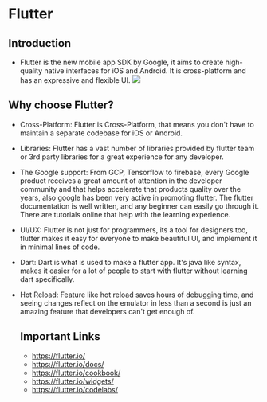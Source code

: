 # Flutter
## Introduction
- Flutter is the new mobile app SDK by Google, it aims to create high-quality native interfaces for iOS and Android.
  It is cross-platform and has an expressive and flexible UI.
![](https://flutter.io/images/intellij/hot-reload.gif)

## Why choose Flutter?
- Cross-Platform: Flutter is Cross-Platform, that means you don't have to maintain a separate codebase for iOS or Android.
- Libraries: Flutter has a vast number of libraries provided by flutter team or 3rd party libraries for a great experience
  for any developer.
- The Google support: From GCP, Tensorflow to firebase, every Google product receives a great amount of attention in the
  developer community and that helps accelerate that products quality over the years, also google has been very active in promoting flutter. The flutter documentation is well written, and any beginner can easily go through it. There are tutorials online that help with the learning experience.
- UI/UX: Flutter is not just for programmers, its a tool for designers too, flutter makes it easy for everyone to make beautiful
  UI, and implement it in minimal lines of code.
- Dart: Dart is what is used to make a flutter app. It's java like syntax, makes it easier for a lot of people to start with flutter
  without learning dart specifically.
- Hot Reload: Feature like hot reload saves hours of debugging time, and seeing changes reflect on the emulator in less than a
  second is just an amazing feature that developers can't get enough of.
  
  ## Important Links
  - https://flutter.io/
  - https://flutter.io/docs/
  - https://flutter.io/cookbook/
  - https://flutter.io/widgets/
  - https://flutter.io/codelabs/
